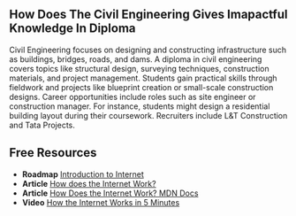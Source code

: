 ## How Does The Civil Engineering Gives Imapactful Knowledge In Diploma

Civil Engineering focuses on designing and constructing infrastructure such as buildings, bridges, roads, and dams. A diploma in civil engineering covers topics like structural design, surveying techniques, construction materials, and project management. Students gain practical skills through fieldwork and projects like blueprint creation or small-scale construction designs. Career opportunities include roles such as site engineer or construction manager. For instance, students might design a residential building layout during their coursework. Recruiters include L&T Construction and Tata Projects.


## Free Resources  

- **Roadmap** [Introduction to Internet](https://roadmap.sh/internet)  
- **Article** [How does the Internet Work?](https://www.cloudflare.com/learning/network-layer/how-does-the-internet-work/)  
- **Article** [How Does the Internet Work? MDN Docs](https://developer.mozilla.org/en-US/docs/Learn/Common_questions/How_does_the_Internet_work)  
- **Video** [How the Internet Works in 5 Minutes](https://www.youtube.com/watch?v=7_LPdttKXPc)